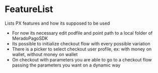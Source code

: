 # FeatureList

Lists PX features and how its supposed to be used

- For now its necessary edit podfile and point path to a local folder of MeradoPagoSDK 
- Its possible to initialize checkout flow with every possible variation
- There is a picker to select checkout user profile, ex: with money on wallet, without money on wallet 
- On checkout with parameters you are able to go to a checkout flow passing the parameters you want on a dynamic way
